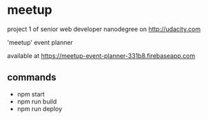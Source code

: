 # meetup

project 1 of senior web developer nanodegree on http://udacity.com

'meetup' event planner

available at https://meetup-event-planner-331b8.firebaseapp.com

## commands
* npm start
* npm run build
* npm run deploy
